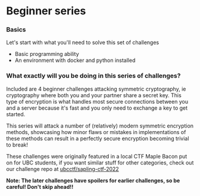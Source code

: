 # Beginner series

### Basics
Let's start with what you'll need to solve this set of challenges
- Basic programming ability
- An environment with docker and python installed

### What exactly will you be doing in this series of challenges?
Included are 4 beginner challenges attacking symmetric cryptography, ie cryptography where both you and your partner share a secret key. This type of encryption is what handles most secure connections between you and a server because it's fast and you only need to exchange a key to get started.

This series will attack a number of (relatively) modern symmetric encryption methods, showcasing how minor flaws or mistakes in implementations of these methods can result in a perfectly secure encryption becoming trivial to break!

These challenges were originally featured in a local CTF Maple Bacon put on for UBC students, if you want similar stuff for other categories, check out our challenge repo at [ubcctf/sapling-ctf-2022](https://github.com/ubcctf/sapling-ctf-2022)

**Note: The later challenges have spoilers for earlier challenges, so be careful! Don't skip ahead!!**